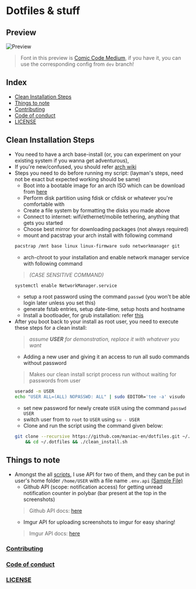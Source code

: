 # Dotfiles & stuff

## Preview
![Preview](https://i.imgur.com/kBJRydh.jpg)
> Font in this preview is [Comic Code Medium](https://www.myfonts.com/fonts/tabular-type-foundry/comic-code/medium/), if you have it, you can use the corresponding config from `dev` branch!

## Index
- [Clean Installation Steps](#clean-installation-steps)
- [Things to note](#things-to-note)
- [Contributing](#contributing)
- [Code of conduct](#code-of-conduct)
- [LICENSE](#license)

## Clean Installation Steps
- You need to have a arch base-install (or, you can experiment on your existing system if you wanna get adventurous),
- If you're new/confused, you should refer [arch wiki](https://wiki.archlinux.org/title/installation_guide)
- Steps you need to do before running my script: (layman's steps, need not be exact but expected working should be same)
	- Boot into a bootable image for an arch ISO which can be download from [here](https://archlinux.org/download/)
	- Perform disk partition using fdisk or cfdisk or whatever you're comfortable with
	- Create a file system by formatting the disks you made above
	- Connect to internet: wifi/ethernet/mobile tethering, anything that gets you started
	- Choose best mirror for downloading packages (not always required)
	- mount and pacstrap your arch install with following command
	```sh
	pacstrap /mnt base linux linux-firmware sudo networkmanager git
	```
	- arch-chroot to your installation and enable network manager service with following command
	> *(CASE SENSITIVE COMMAND)*
	```sh
	systemctl enable NetworkManager.service
	```
	- setup a root password using the command `passwd` (you won't be able login later unless you set this)
	- generate fstab entries, setup date-time, setup hosts and hostname
	- Install a bootloader, for grub installation: refer [this](https://wiki.archlinux.org/title/GRUB)
- After you boot back to your install as root user, you need to execute these steps for a clean install:
	> *assume **USER** for demonstration, replace it with whatever you want*
	- Adding a new user and giving it an access to run all sudo commands without password
	> Makes our clean install script process run without waiting for passwords from user
	```sh
	useradd -m USER
	echo "USER ALL=(ALL) NOPASSWD: ALL" | sudo EDITOR='tee -a' visudo
	```
	- set new password for newly create `USER` using the command `passwd USER`
	- switch user from to `root` to `USER` using `su - USER`
	- Clone and run the script using the command given below:
	```sh
	git clone --recursive https://github.com/maniac-en/dotfiles.git ~/.dotfiles \
		&& cd ~/.dotfiles && ./clean_install.sh
	```

## Things to note
- Amongst the all [scripts](https://github.com/maniac-en/dotfiles/tree/main/dotfiles/scripts), I use API for two of them, and they can be put in user's home folder `/home/USER` with a file name `.env.api` [(Sample File)](https://github.com/maniac-en/dotfiles/blob/main/.env.api)
	- Github API (scope: notification access) for getting unread notification counter in polybar (bar present at the top in the screenshots)
	> Github API docs: [here](https://docs.github.com/en/github/authenticating-to-github/creating-a-personal-access-token)
	- Imgur API for uploading screenshots to imgur for easy sharing!
	> Imgur API docs: [here](https://api.imgur.com/#overview)

### [Contributing](https://github.com/maniac-en/dotfiles/blob/main/docs/CONTRIBUTING.md)
### [Code of conduct](https://github.com/maniac-en/dotfiles/blob/main/CODE_OF_CONDUCT.md)
### [LICENSE](https://github.com/maniac-en/dotfiles/blob/main/LICENSE)
